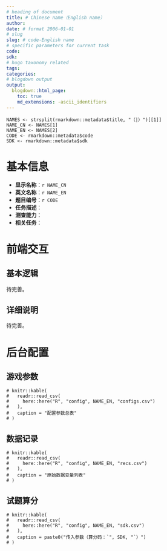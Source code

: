 ```yaml
---
# heading of document
title: # Chinese name（English name）
author:
date: # format 2006-01-01
# slug
slug: # code-English name
# specific parameters for current task
code:
sdk:
# hugo taxonomy related
tags:
categories:
# blogdown output
output:
  blogdown::html_page:
    toc: true
    md_extensions: -ascii_identifiers
---
```


```{r parse-meta, include=FALSE}
NAMES <- strsplit(rmarkdown::metadata$title, "（|）")[[1]]
NAME_CN <- NAMES[1]
NAME_EN <- NAMES[2]
CODE <- rmarkdown::metadata$code
SDK <- rmarkdown::metadata$sdk
```

# 基本信息

* **显示名称**：`r NAME_CN`
* **英文名称**：`r NAME_EN`
* **题目编号**：`r CODE`
* **任务描述**：
* **测查能力**：
* **相关任务**：

# 前端交互

## 基本逻辑

待完善。

## 详细说明

待完善。

# 后台配置

## 游戏参数

```{r configs, echo=FALSE, message=FALSE}
# knitr::kable(
#   readr::read_csv(
#     here::here("R", "config", NAME_EN, "configs.csv")
#   ),
#   caption = "配置参数总表"
# )
```

## 数据记录

```{r recording-variables, echo=FALSE, message=FALSE}
# knitr::kable(
#   readr::read_csv(
#     here::here("R", "config", NAME_EN, "recs.csv")
#   ),
#   caption = "原始数据变量列表"
# )
```

## 试题算分

```{r sdk-score, echo=FALSE, message=FALSE}
# knitr::kable(
#   readr::read_csv(
#     here::here("R", "config", NAME_EN, "sdk.csv")
#   ),
#   caption = paste0("传入参数（算分码：`", SDK, "`）")
# )
```
